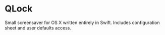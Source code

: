 # QLock

Small screensaver for OS X written entirely in Swift. Includes configuration sheet and user defaults access.

